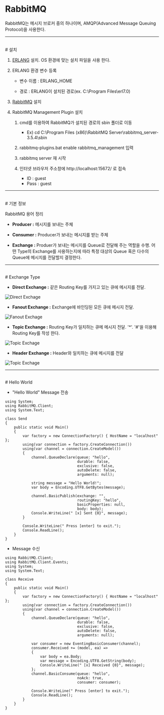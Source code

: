 # RabbitMQ

RabbitMQ는 메시지 브로커 중의 하나이며, AMQP(Advanced Message Queuing Protocol)을 사용한다.

---
<br/>
# 설치

1. [ERLANG](http://www.erlang.org/download.html) 설치. OS 환경에 맞는 설치 파일을 사용 한다.

1. ERLANG 환경 변수 등록
    - 변수 이름 : ERLANG_HOME

    - 경로 : ERLANG이 설치된 경로(ex. C:\Program Files\erl7.0)
 
1. [RabbitMQ](https://www.rabbitmq.com/install-windows.html) 설치

1. RabbitMQ Management Plugin 설치

    1. cmd를 이용하여 RabbitMQ가 설치된 경로의 sbin 폴더로 이동
        * Ex) cd C:\Program Files (x86)\RabbitMQ Server\rabbitmq_server-3.5.4\sbin

    1. rabbitmq-plugins.bat enable rabbitmq_management 입력

    1. rabbitmq server 재 시작

    1. 인터넷 브라우저 주소창에 http://localhost:15672/ 로 접속
        * ID : guest
        * Pass : guest

---

<br/>
# 기본 정보

RabbitMQ 용어 정리

* **Producer :** 메시지를 보내는 주체

* **Consumer :** Producer가 보내는 메시지를 받는 주체

* **Exchange :** Produer가 보내는 메시지를 Queue로 전달해 주는 역할을 수행. 어떤 Type의 Exchange를 사용하는지에 따라 특정 대상의 Queue 혹은 다수의 Queue에 메시지를 전달할지 결정한다.

---

<br/>
# Exchange Type

* **Direct Exchange :** 같은 Routing Key를 가지고 있는 큐에 메시지를 전달.

![Direct Exchage](../image/rabbitmq/Direct_Exchange.png)

* **Fanout Exchange :** Exchange에 바인딩된 모든 큐에 메시지 전달.

![Fanout Exchage](../image/rabbitmq/Fanout_Exchange.png)

* **Topic Exchange :** Routing Key가 일치하는 큐메 메시지 전달.  '*'. '#'을 이용해 Routing Key를 작성 한다.

![Topic Exchage](../image/rabbitmq/Topic_Exchange.png)

* **Header Exchange :** Header와 일치하는 큐에 메시지를 전달

![Topic Exchage](../image/rabbitmq/Header_Exchange.png)

---

<br/>
# Hello World

* "Hello World" Message 전송

```
using System;
using RabbitMQ.Client;
using System.Text;

class Send
{
    public static void Main()
    {
        var factory = new ConnectionFactory() { HostName = "localhost" };
        using(var connection = factory.CreateConnection())
        using(var channel = connection.CreateModel())
        {
            channel.QueueDeclare(queue: "hello",
                                 durable: false,
                                 exclusive: false,
                                 autoDelete: false,
                                 arguments: null);

            string message = "Hello World!";
            var body = Encoding.UTF8.GetBytes(message);

            channel.BasicPublish(exchange: "",
                                 routingKey: "hello",
                                 basicProperties: null,
                                 body: body);
            Console.WriteLine(" [x] Sent {0}", message);
        }

        Console.WriteLine(" Press [enter] to exit.");
        Console.ReadLine();
    }
}
```

* Message 수신

```
using RabbitMQ.Client;
using RabbitMQ.Client.Events;
using System;
using System.Text;

class Receive
{
    public static void Main()
    {
        var factory = new ConnectionFactory() { HostName = "localhost" };
        using(var connection = factory.CreateConnection())
        using(var channel = connection.CreateModel())
        {
            channel.QueueDeclare(queue: "hello",
                                 durable: false,
                                 exclusive: false,
                                 autoDelete: false,
                                 arguments: null);

            var consumer = new EventingBasicConsumer(channel);
            consumer.Received += (model, ea) =>
            {
                var body = ea.Body;
                var message = Encoding.UTF8.GetString(body);
                Console.WriteLine(" [x] Received {0}", message);
            };
            channel.BasicConsume(queue: "hello",
                                 noAck: true,
                                 consumer: consumer);

            Console.WriteLine(" Press [enter] to exit.");
            Console.ReadLine();
        }
    }
}
```
